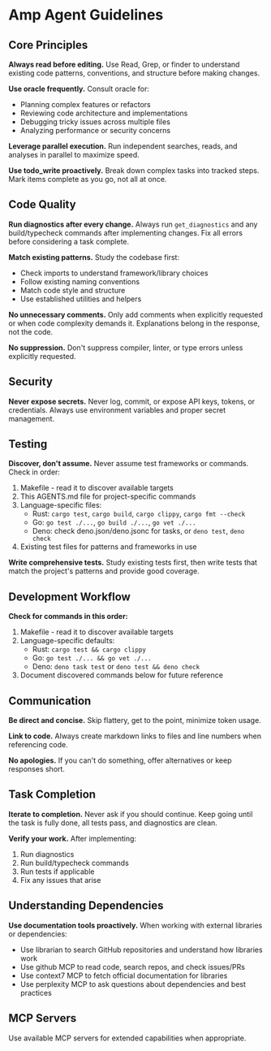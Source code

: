 # Amp Agent Guidelines

## Core Principles

**Always read before editing.** Use Read, Grep, or finder to understand existing code patterns, conventions, and structure before making changes.

**Use oracle frequently.** Consult oracle for:
- Planning complex features or refactors
- Reviewing code architecture and implementations
- Debugging tricky issues across multiple files
- Analyzing performance or security concerns

**Leverage parallel execution.** Run independent searches, reads, and analyses in parallel to maximize speed.

**Use todo_write proactively.** Break down complex tasks into tracked steps. Mark items complete as you go, not all at once.

## Code Quality

**Run diagnostics after every change.** Always run `get_diagnostics` and any build/typecheck commands after implementing changes. Fix all errors before considering a task complete.

**Match existing patterns.** Study the codebase first:
- Check imports to understand framework/library choices
- Follow existing naming conventions
- Match code style and structure
- Use established utilities and helpers

**No unnecessary comments.** Only add comments when explicitly requested or when code complexity demands it. Explanations belong in the response, not the code.

**No suppression.** Don't suppress compiler, linter, or type errors unless explicitly requested.

## Security

**Never expose secrets.** Never log, commit, or expose API keys, tokens, or credentials. Always use environment variables and proper secret management.

## Testing

**Discover, don't assume.** Never assume test frameworks or commands. Check in order:
1. Makefile - read it to discover available targets
2. This AGENTS.md file for project-specific commands
3. Language-specific files:
   - Rust: `cargo test`, `cargo build`, `cargo clippy`, `cargo fmt --check`
   - Go: `go test ./...`, `go build ./...`, `go vet ./...`
   - Deno: check deno.json/deno.jsonc for tasks, or `deno test`, `deno check`
4. Existing test files for patterns and frameworks in use

**Write comprehensive tests.** Study existing tests first, then write tests that match the project's patterns and provide good coverage.

## Development Workflow

**Check for commands in this order:**
1. Makefile - read it to discover available targets
2. Language-specific defaults:
   - Rust: `cargo test && cargo clippy`
   - Go: `go test ./... && go vet ./...`
   - Deno: `deno task test` or `deno test && deno check`
3. Document discovered commands below for future reference

## Communication

**Be direct and concise.** Skip flattery, get to the point, minimize token usage.

**Link to code.** Always create markdown links to files and line numbers when referencing code.

**No apologies.** If you can't do something, offer alternatives or keep responses short.

## Task Completion

**Iterate to completion.** Never ask if you should continue. Keep going until the task is fully done, all tests pass, and diagnostics are clean.

**Verify your work.** After implementing:
1. Run diagnostics
2. Run build/typecheck commands
3. Run tests if applicable
4. Fix any issues that arise

## Understanding Dependencies

**Use documentation tools proactively.** When working with external libraries or dependencies:
- Use librarian to search GitHub repositories and understand how libraries work
- Use github MCP to read code, search repos, and check issues/PRs
- Use context7 MCP to fetch official documentation for libraries
- Use perplexity MCP to ask questions about dependencies and best practices

## MCP Servers

Use available MCP servers for extended capabilities when appropriate.
